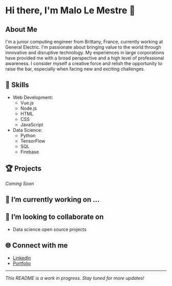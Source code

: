 # Hi there, I'm Malo Le Mestre 👋

## About Me
I'm a junior computing engineer from Brittany, France, currently working at General Electric. I'm passionate about bringing value to the world through innovative and disruptive technology. My experiences in large corporations have provided me with a broad perspective and a high level of professional awareness. I consider myself a creative force and relish the opportunity to raise the bar, especially when facing new and exciting challenges.

## 🚀 Skills
* Web Development:
    * Vue.js
    * Node.js
    * HTML
    * CSS
    * JavaScript
* Data Science:
    * Python
    * TensorFlow
    * SQL
    * Firebase

## 🏆 Projects
_Coming Soon_

## 🔭 I’m currently working on ...


## 👯 I’m looking to collaborate on
- Data science open source projects

## 🌐 Connect with me
* [LinkedIn](https://www.linkedin.com/in/malo-le-mestre/)
* [Portfolio](malolm.com)

---

_This README is a work in progress. Stay tuned for more updates!_

<!--
Here are some ideas to get you started:


- 🌱 I’m currently learning ...
- 👯 I’m looking to collaborate on ...
- 💬 Ask me about ...
-->

